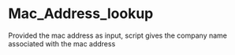 # Mac_Address_lookup
Provided the mac address as input, script gives the company name associated with the mac address
